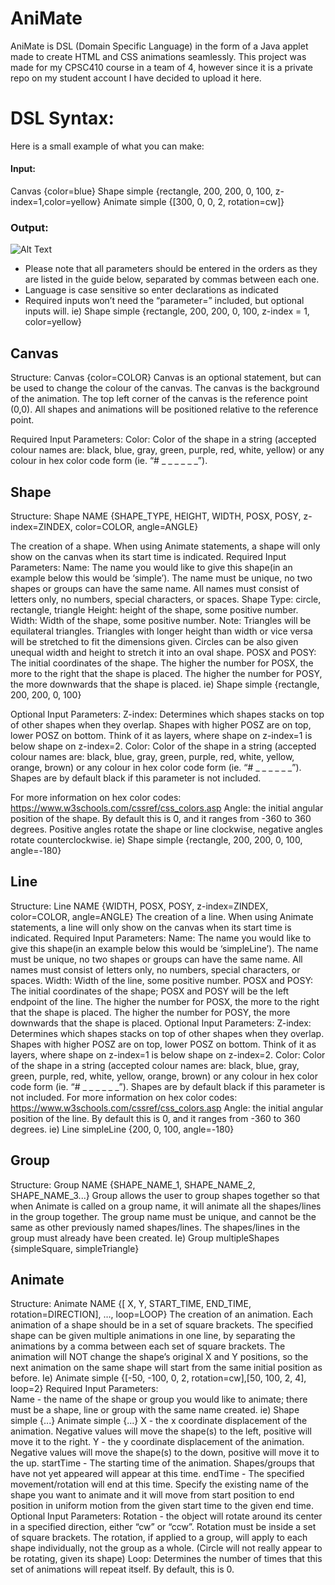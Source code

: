 # AniMate

AniMate is DSL (Domain Specific Language) in the form of a Java applet made to create HTML and CSS animations seamlessly. This project was made for my CPSC410 course in a team of 4, however since it is a private repo on my student account I have decided to upload it here.


# DSL Syntax: 

Here is a small example of what you can make:
#### Input:
Canvas {color=blue}
Shape simple {rectangle, 200, 200, 0, 100, z-index=1,color=yellow} 
Animate simple {[300, 0, 0,  2, rotation=cw]}
### Output:
![Alt Text](https://i.imgur.com/b9mekEX.gif)

* Please note that all parameters should be entered in the orders as they are listed in the guide below, separated by commas between each one.
* Language is case sensitive so enter declarations as indicated 
* Required inputs won’t need the “parameter=” included, but optional inputs will.
	ie) Shape simple {rectangle, 200, 200, 0, 100, z-index = 1, color=yellow}

## Canvas 
Structure: Canvas {color=COLOR}
Canvas is an optional statement, but can be used to change the colour of the canvas. The canvas is the background of the animation. The top left corner of the canvas is the reference point (0,0). All shapes and animations will be positioned relative to the reference point. 

Required Input Parameters: 
Color: Color of the shape in a string (accepted colour names are: black, blue, gray, green, purple, red, white, yellow) or any colour in hex color code form (ie. “# _ _ _ _ _ _”). 

## Shape 
Structure: Shape NAME {SHAPE_TYPE, HEIGHT, WIDTH, POSX, POSY,  z-index=ZINDEX,  color=COLOR, angle=ANGLE}
 
The creation of a shape. When using Animate statements, a shape will only show on the canvas when its start time is indicated.
Required Input Parameters:
Name: The name you would like to give this shape(in an example below this would be ‘simple’). The name must be unique, no two shapes or groups can have the same name. All names must consist of letters only, no numbers, special characters, or spaces.
Shape Type: circle, rectangle, triangle
Height: height of the shape, some positive number. 
Width: Width of the shape, some positive number.
	Note: Triangles will be equilateral triangles. Triangles with longer height than width or vice versa will be stretched to fit the dimensions given. Circles can be also given unequal width and height to stretch it into an oval shape. 
POSX and POSY: The initial coordinates of the shape. The higher the number for POSX, the more to the right that the shape is placed. The higher the number for POSY, the more downwards that the shape is placed.
ie) Shape simple {rectangle, 200, 200, 0, 100}
 
Optional Input Parameters:
Z-index: Determines which shapes stacks on top of other shapes when they overlap. Shapes with higher POSZ are on top, lower POSZ on bottom. Think of it as layers, where shape on z-index=1 is below shape on z-index=2.
Color: Color of the shape in a string (accepted colour names are: black, blue, gray, green, purple, red, white, yellow, orange, brown) or any colour in hex color code form (ie. “# _ _ _ _ _ _”). Shapes are by default black if this parameter is not included.

For more information on hex color codes: https://www.w3schools.com/cssref/css_colors.asp 
Angle: the initial angular position of the shape. By default this is 0, and it ranges from -360 to 360 degrees. Positive angles rotate the shape or line clockwise, negative angles rotate counterclockwise.
	ie) Shape simple {rectangle, 200, 200, 0, 100, angle=-180}
 

## Line 
Structure: Line NAME {WIDTH, POSX, POSY,  z-index=ZINDEX,  color=COLOR, angle=ANGLE}
The creation of a line. When using Animate statements, a line will only show on the canvas when its start time is indicated.
Required Input Parameters:
Name: The name you would like to give this shape(in an example below this would be ‘simpleLine’). The name must be unique, no two shapes or groups can have the same name. All names must consist of letters only, no numbers, special characters, or spaces.
Width: Width of the line, some positive number.
POSX and POSY: The initial coordinates of the shape; POSX and POSY will be the left endpoint of the line. The higher the number for POSX, the more to the right that the shape is placed. The higher the number for POSY, the more downwards that the shape is placed.
Optional Input Parameters:
Z-index: Determines which shapes stacks on top of other shapes when they overlap. Shapes with higher POSZ are on top, lower POSZ on bottom. Think of it as layers, where shape on z-index=1 is below shape on z-index=2.
Color: Color of the shape in a string (accepted colour names are: black, blue, gray, green, purple, red, white, yellow, orange,  brown) or any colour in hex color code form (ie. “# _ _ _ _ _ _”). Shapes are by default black if this parameter is not included.
For more information on hex color codes: https://www.w3schools.com/cssref/css_colors.asp 
Angle: the initial angular position of the line. By default this is 0, and it ranges from -360 to 360 degrees.
	ie) Line simpleLine {200, 0, 100, angle=-180}
 

## Group
Structure: Group NAME {SHAPE_NAME_1, SHAPE_NAME_2, SHAPE_NAME_3...}
Group allows the user to group shapes together so that when Animate is called on a group name, it will animate all the shapes/lines in the group together. The group name must be unique, and cannot be the same as other previously named shapes/lines. The shapes/lines in the group must already have been created.
	Ie) Group multipleShapes {simpleSquare, simpleTriangle}
 
## Animate 
Structure: Animate NAME {[ X, Y, START_TIME, END_TIME, rotation=DIRECTION], …, loop=LOOP}
The creation of an animation. Each animation of a shape should be in a set of square brackets. The specified shape can be given multiple animations in one line, by separating the animations by a comma between each set of square brackets. The animation will NOT change the shape’s original X and Y positions, so the next animation on the same shape will start from the same initial position as before.
	Ie) Animate simple {[-50, -100, 0, 2, rotation=cw],[50, 100, 2, 4], loop=2}
Required Input Parameters:  
Name - the name of the shape or group you would like to animate; there must be a shape, line or group with the same name created.
ie) Shape simple {...}
     Animate simple {...} 
X - the x coordinate displacement of the animation. Negative values will move the shape(s) to the left, positive will move it to the right.
Y -  the y coordinate displacement of the animation. Negative values will move the shape(s) to the down, positive will move it to the up.
startTime - The starting time of the animation. Shapes/groups that have not yet appeared will appear at this time. 
endTime - The specified movement/rotation will end at this time.
Specify the existing name of the shape you want to animate and it will move from start position to end position in uniform motion from the given start time to the given end time.
Optional Input Parameters:
Rotation - the object will rotate around its center in a specified direction, either “cw” or “ccw”. Rotation must be inside a set of square brackets. The rotation, if applied to a group, will apply to each shape individually, not the group as a whole. (Circle will not really appear to be rotating, given its shape)
Loop: Determines the number of times that this set of animations will repeat itself. By default, this is 0. 

